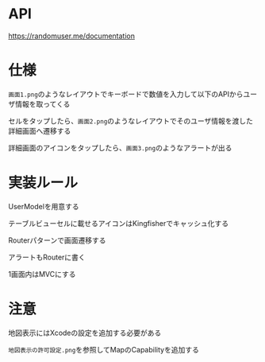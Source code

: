 # API
https://randomuser.me/documentation

# 仕様
`画面1.png`のようなレイアウトでキーボードで数値を入力して以下のAPIからユーザ情報を取ってくる

セルをタップしたら、`画面2.png`のようなレイアウトでそのユーザ情報を渡した詳細画面へ遷移する

詳細画面のアイコンをタップしたら、`画面3.png`のようなアラートが出る


# 実装ルール
UserModelを用意する

テーブルビューセルに載せるアイコンはKingfisherでキャッシュ化する

Routerパターンで画面遷移する

アラートもRouterに書く

1画面内はMVCにする


# 注意
地図表示にはXcodeの設定を追加する必要がある

`地図表示の許可設定.png`を参照してMapのCapabilityを追加する


